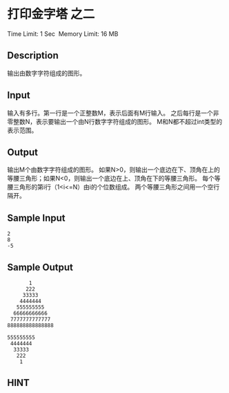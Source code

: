 # 打印金字塔 之二
Time Limit: 1 Sec  Memory Limit: 16 MB


## Description
输出由数字字符组成的图形。


## Input
输入有多行。第一行是一个正整数M，表示后面有M行输入。
之后每行是一个非零整数N，表示要输出一个由N行数字字符组成的图形。
M和N都不超过int类型的表示范围。


## Output
输出M个由数字字符组成的图形。
如果N>0，则输出一个底边在下、顶角在上的等腰三角形；如果N<0，则输出一个底边在上、顶角在下的等腰三角形。
每个等腰三角形的第i行（1<i<=N）由i的个位数组成。
两个等腰三角形之间用一个空行隔开。


## Sample Input
```
2
8
-5
```
## Sample Output
```
       1
      222
     33333
    4444444
   555555555
  66666666666
 7777777777777
888888888888888

555555555
 4444444
  33333
   222
    1
```

## HINT
